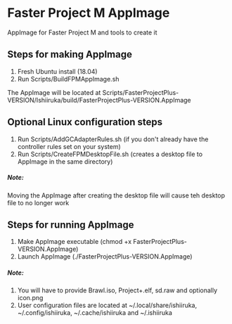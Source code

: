 # Faster Project M AppImage
AppImage for Faster Project M and tools to create it

## Steps for making AppImage
1) Fresh Ubuntu install (18.04)
2) Run Scripts/BuildFPMAppImage.sh

The AppImage will be located at Scripts/FasterProjectPlus-VERSION/Ishiiruka/build/FasterProjectPlus-VERSION.AppImage

## Optional Linux configuration steps
1) Run Scripts/AddGCAdapterRules.sh (if you don't already have the controller rules set on your system)
2) Run Scripts/CreateFPMDesktopFile.sh (creates a desktop file to AppImage in the same directory)

##### Note:
Moving the AppImage after creating the desktop file will cause teh desktop file to no longer work

## Steps for running AppImage
1) Make AppImage executable (chmod +x FasterProjectPlus-VERSION.AppImage)
2) Launch AppImage (./FasterProjectPlus-VERSION.AppImage)

##### Note:
1) You will have to provide Brawl.iso, Project+.elf, sd.raw and optionally icon.png
2) User configuration files are located at ~/.local/share/ishiiruka, ~/.config/ishiiruka, ~/.cache/ishiiruka and ~/.ishiiruka